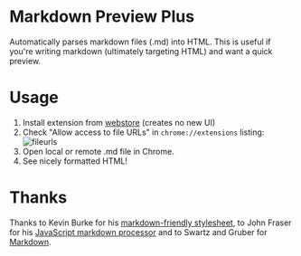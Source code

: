 # Markdown Preview Plus

Automatically parses markdown files (.md) into HTML. This is useful
if you're writing markdown (ultimately targeting HTML) and want a quick
preview.

# Usage

1. Install extension from [webstore][] (creates no new UI)
2. Check "Allow access to file URLs" in `chrome://extensions` listing: ![fileurls](http://i.imgur.com/qth3K.png)
3. Open local or remote .md file in Chrome.
4. See nicely formatted HTML!

# Thanks

Thanks to Kevin Burke for his [markdown-friendly stylesheet][style],
to John Fraser for his [JavaScript markdown processor][showdown] and to
Swartz and Gruber for [Markdown][md].

[webstore]: https://chrome.google.com/webstore/detail/jmchmkecamhbiokiopfpnfgbidieafmd
[style]: http://kevinburke.bitbucket.org/markdowncss
[showdown]: https://github.com/coreyti/showdown
[md]: http://en.wikipedia.org/wiki/Markdown

